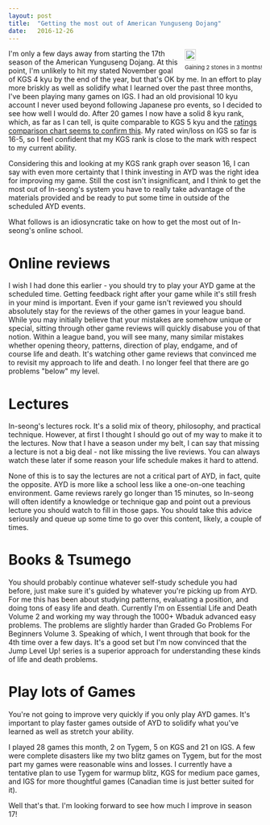 ```yaml
---
layout: post
title:  "Getting the most out of American Yunguseng Dojang"
date:   2016-12-26
---
```


<div style="float: right; margin-left: 1em;">
<image style="margin-bottom: 0.5em; padding: 2px; border: 1px solid #ccc;"
src="http://swannodette.github.io/baduk/assets/images/rank.png"></image>
<p style="font-size: 11px; padding: 0; margin: 0">Gaining 2 stones in 3 months!</p>
</div>

I'm only a few days away from starting the 17th season of the American
Yunguseng Dojang. At this point, I'm unlikely to hit my stated
November goal of KGS 4 kyu by the end of the year, but that's OK by
me. In an effort to play more briskly as well as solidify what I
learned over the past three months, I've been playing many games on
IGS. I had an old provisional 10 kyu account I never used beyond
following Japanese pro events, so I decided to see how well I
would do. After 20 games I now have a solid 8 kyu rank, which, as far as
I can tell, is quite comparable to KGS 5 kyu and the
[ratings comparison chart seems to confirm this](http://senseis.xmp.net/?RankWorldwideComparison). My
rated win/loss on IGS so far is 16-5, so I feel confident that my KGS
rank is close to the mark with respect to my current ability.

Considering this and looking at my KGS rank graph over season 16, I
can say with even more certainty that I think investing in AYD was the
right idea for improving my game. Still the cost isn't insignificant,
and I think to get the most out of In-seong's system you have to
really take advantage of the materials provided and be ready to put
some time in outside of the scheduled AYD events.

What follows is an idiosyncratic take on how to get the most out of
In-seong's online school.

# Online reviews

I wish I had done this earlier - you should try to play your AYD game
at the scheduled time. Getting feedback right after your game while
it's still fresh in your mind is important. Even if your game isn't
reviewed you should absolutely stay for the reviews of the
other games in your league band. While you may initially believe that
your mistakes are somehow unique or special, sitting through other
game reviews will quickly disabuse you of that notion. Within a league
band, you will see many, many similar mistakes whether opening theory,
patterns, direction of play, endgame, and of course life and
death. It's watching other game reviews that convinced me to revisit
my approach to life and death. I no longer feel that there are go
problems "below" my level.

# Lectures

In-seong's lectures rock. It's a solid mix of theory, philosophy, and
practical technique. However, at first I thought I should go out of my
way to make it to the lectures. Now that I have a season under my
belt, I can say that missing a lecture is not a big deal - not like
missing the live reviews. You can always watch these later if some
reason your life schedule makes it hard to attend.

None of this is to say the lectures are not a critical part of AYD, in
fact, quite the opposite. AYD is more like a school less like a
one-on-one teaching environment. Game reviews rarely go longer than 15
minutes, so In-seong will often identify a knowledge or technique gap
and point out a previous lecture you should watch to fill in those
gaps. You should take this advice seriously and queue up some time to
go over this content, likely, a couple of times.

# Books & Tsumego

You should probably continue whatever self-study schedule you had
before, just make sure it's guided by whatever you're picking up from
AYD. For me this has been about studying patterns, evaluating a
position, and doing tons of easy life and death. Currently I'm on
Essential Life and Death Volume 2 and working my way through the
1000+ Wbaduk advanced easy problems. The problems are slightly harder
than Graded Go Problems For Beginners Volume 3. Speaking of which, I
went through that book for the 4th time over a few days. It's a good
set but I'm now convinced that the Jump Level Up! series is a superior
approach for understanding these kinds of life and death problems.

# Play lots of Games

You're not going to improve very quickly if you only play AYD
games. It's important to play faster games outside of AYD to
solidify what you've learned as well as stretch your ability.

I played 28 games this month, 2 on Tygem, 5 on KGS and 21 on IGS. A
few were complete disasters like my two blitz games on Tygem, but for
the most part my games were reasonable wins and losses. I currently
have a tentative plan to use Tygem for warmup blitz, KGS for medium
pace games, and IGS for more thoughtful games (Canadian time is just
better suited for it).

Well that's that. I'm looking forward to see how much I improve in season 17!
